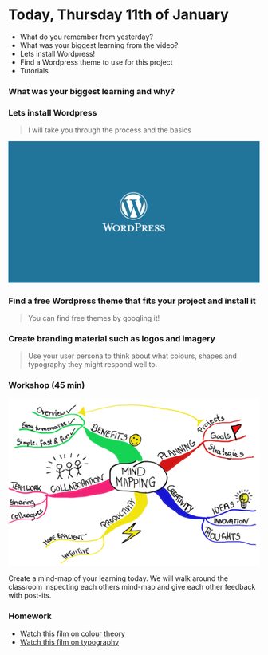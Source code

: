 # Today, Thursday 11th of January

* What do you remember from yesterday?
* What was your biggest learning from the video?
* Lets install Wordpress!
* Find a Wordpress theme to use for this project
* Tutorials

### What was your biggest learning and why?

### Lets install Wordpress

> I will take you through the process and the basics

![](assets/wordpress-logo.png)

### Find a free Wordpress theme that fits your project and install it

> You can find free themes by googling it!

### Create branding material such as logos and imagery

> Use your user persona to think about what colours, shapes and typography they might respond well to.

### Workshop (45 min)

![connect](assets/mindmap.png)

Create a mind-map of your learning today. We will walk around the classroom inspecting each others mind-map and give each other feedback with post-its.

### Homework

* [Watch this film on colour theory](https://www.youtube.com/watch?v=_2LLXnUdUIc)
* [Watch this film on typography](https://www.youtube.com/watch?v=sByzHoiYFX0)

